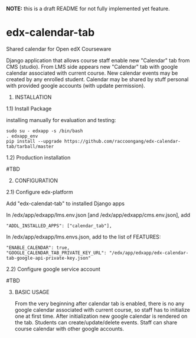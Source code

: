**NOTE:** this is a draft README for not fully implemented yet feature.

# edx-calendar-tab
Shared calendar for Open edX Courseware


Django application that allows course staff enable new "Calendar" tab from CMS (studio).
From LMS side appears new "Calendar" tab with google calendar associated with current course.
New calendar events may be created by any enrolled student.
Calendar may be shared by stuff personal with provided google accounts (with update permission).

1) INSTALLATION

1.1) Install Package

installing manually for evaluation and testing:

    sudo su - edxapp -s /bin/bash
    . edxapp_env
    pip install --upgrade https://github.com/raccoongang/edx-calendar-tab/tarball/master
    
1.2) Production installation

#TBD 


2) CONFIGURATION

2.1) Configure edx-platform

Add "edx-calendat-tab" to installed Django apps

In /edx/app/edxapp/lms.env.json [and /edx/app/edxapp/cms.env.json], add

    "ADDL_INSTALLED_APPS": ["calendar_tab"],

In /edx/app/edxapp/lms.envs.json, add to the list of FEATURES:

    "ENABLE_CALENDAR": true,
    "GOOGLE_CALENDAR_TAB_PRIVATE_KEY_URL": "/edx/app/edxapp/edx-calendar-tab-google-api-private-key.json"

2.2) Configure google service account

#TBD


3) BASIC USAGE

    From the very beginning after calendar tab is enabled, there is no any google calendar associated with current course,
so staff has to initialize one at first time.
    After initialization new google calendar is rendered on the tab.
    Students can create/update/delete events.
    Staff can share course calendar with other google accounts.
